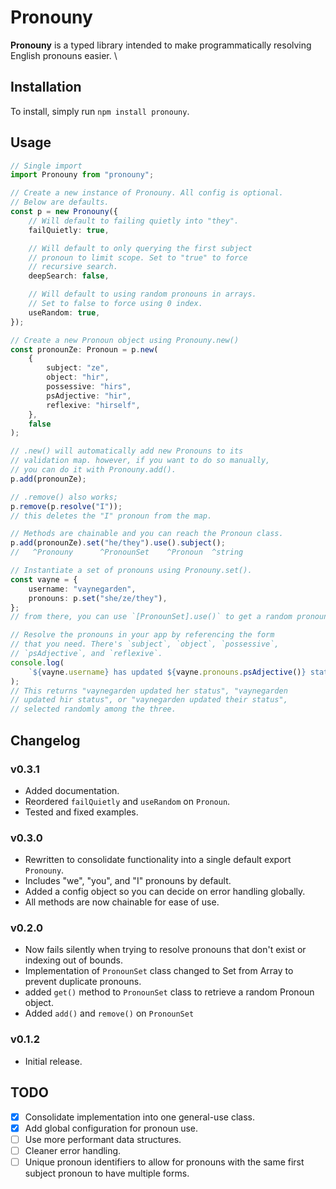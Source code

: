 # Pronouny

**Pronouny** is a typed library intended to make programmatically resolving English pronouns easier. \

## Installation

To install, simply run `npm install pronouny`.

## Usage

```ts
// Single import
import Pronouny from "pronouny";

// Create a new instance of Pronouny. All config is optional.
// Below are defaults.
const p = new Pronouny({
	// Will default to failing quietly into "they".
	failQuietly: true,

	// Will default to only querying the first subject
	// pronoun to limit scope. Set to "true" to force
	// recursive search.
	deepSearch: false,

	// Will default to using random pronouns in arrays.
	// Set to false to force using 0 index.
	useRandom: true,
});

// Create a new Pronoun object using Pronouny.new()
const pronounZe: Pronoun = p.new(
	{
		subject: "ze",
		object: "hir",
		possessive: "hirs",
		psAdjective: "hir",
		reflexive: "hirself",
	},
	false
);

// .new() will automatically add new Pronouns to its
// validation map. however, if you want to do so manually,
// you can do it with Pronouny.add().
p.add(pronounZe);

// .remove() also works;
p.remove(p.resolve("I"));
// this deletes the "I" pronoun from the map.

// Methods are chainable and you can reach the Pronoun class.
p.add(pronounZe).set("he/they").use().subject();
//   ^Pronouny      ^PronounSet    ^Pronoun  ^string

// Instantiate a set of pronouns using Pronouny.set().
const vayne = {
	username: "vaynegarden",
	pronouns: p.set("she/ze/they"),
};
// from there, you can use `[PronounSet].use()` to get a random pronoun.

// Resolve the pronouns in your app by referencing the form
// that you need. There's `subject`, `object`, `possessive`,
// `psAdjective`, and `reflexive`.
console.log(
	`${vayne.username} has updated ${vayne.pronouns.psAdjective()} status.`
);
// This returns "vaynegarden updated her status", "vaynegarden
// updated hir status", or "vaynegarden updated their status",
// selected randomly among the three.
```

## Changelog

### v0.3.1

-   Added documentation.
-   Reordered `failQuietly` and `useRandom` on `Pronoun`.
-   Tested and fixed examples.

### v0.3.0

-   Rewritten to consolidate functionality into a single default export `Pronouny`.
-   Includes "we", "you", and "I" pronouns by default.
-   Added a config object so you can decide on error handling globally.
-   All methods are now chainable for ease of use.

### v0.2.0

-   Now fails silently when trying to resolve pronouns that don't exist or indexing out of bounds.
-   Implementation of `PronounSet` class changed to Set from Array to prevent duplicate pronouns.
-   added `get()` method to `PronounSet` class to retrieve a random Pronoun object.
-   Added `add()` and `remove()` on `PronounSet`

### v0.1.2

-   Initial release.

## TODO

-   [x] Consolidate implementation into one general-use class.
-   [x] Add global configuration for pronoun use.
-   [ ] Use more performant data structures.
-   [ ] Cleaner error handling.
-   [ ] Unique pronoun identifiers to allow for pronouns with the same first subject pronoun to have multiple forms.
